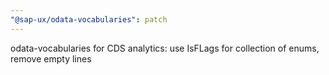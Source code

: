 ```yaml
---
"@sap-ux/odata-vocabularies": patch
---
```


odata-vocabularies for CDS analytics: use IsFLags for collection of enums, remove empty lines
